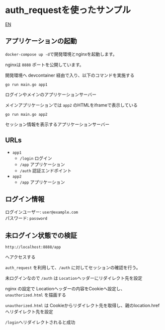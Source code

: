 # auth_requestを使ったサンプル

[EN](./docs/README-en.md)

## アプリケーションの起動

`docker-compose up -d`で開発環境とnginxを起動します。

nginxは `8888` ポートを公開しています。

開発環境へ devcontainer 経由で入り、以下のコマンドを実施する

`go run main.go app1`

ログインやメインのアプリケーションサーバー

メインアプリケーションでは `app2` のHTMLをiframeで表示している

`go run main.go app2`

セッション情報を表示するアプリケーションサーバー

## URLs

- `app1`
  - `/login` ログイン
  - `/app` アプリケーション
  - `/auth` 認証エンドポイント
- `app2`
  - `/app` アプリケーション

## ログイン情報

ログインユーザー: `user@example.com`  
パスワード: `password`

## 未ログイン状態での検証

`http://localhost:8888/app`

へアクセスする

`auth_request` を利用して、`/auth` に対してセッションの確認を行う。

未ログインなので `/auth` は `Location`ヘッダーにリダイレクト先を設定

nginx の設定で Locationヘッダーの内容をCookieへ設定し、`unauthorized.html` を描画する

`unauthorized.html` は Cookieからリダイレクト先を取得し、親のlocation.hrefへリダイレクト先を設定

`/login`へリダイレクトされると成功
